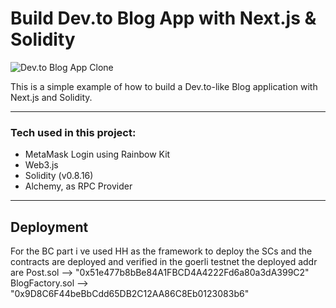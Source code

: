 # Build Dev.to Blog App with Next.js & Solidity

![Dev.to Blog App Clone](https://i.ibb.co/JR0Wg6q/Clean-Shot-2022-09-21-at-17-30-12.jpg)

This is a simple example of how to build a Dev.to-like Blog application with Next.js and Solidity.

---

### Tech used in this project:

- MetaMask Login using Rainbow Kit
- Web3.js
- Solidity (v0.8.16)
- Alchemy, as RPC Provider

---

## Deployment

For the BC part i ve used HH as the framework to deploy the SCs and the contracts are deployed and verified in the goerli testnet the deployed addr are 
Post.sol --> "0x51e477b8bBe84A1FBCD4A4222Fd6a80a3dA399C2"
BlogFactory.sol --> "0x9D8C6F44beBbCdd65DB2C12AA86C8Eb0123083b6"